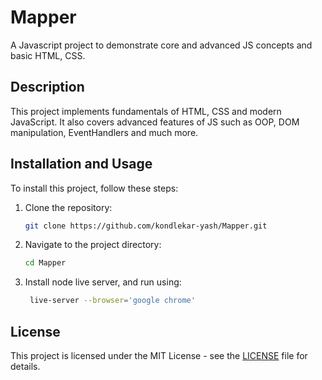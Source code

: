 # Mapper

A Javascript project to demonstrate core and advanced JS concepts and basic HTML, CSS.

## Description

This project implements fundamentals of HTML, CSS and modern JavaScript. It also covers advanced features of JS such as OOP, DOM manipulation, EventHandlers and much more.

## Installation and Usage

To install this project, follow these steps:

1. Clone the repository:
    ```bash
    git clone https://github.com/kondlekar-yash/Mapper.git
    ```
2. Navigate to the project directory:
    ```bash
    cd Mapper
    ```
3. Install node live server, and run using:
    ```bash
     live-server --browser='google chrome'
    ```

## License

This project is licensed under the MIT License - see the [LICENSE](LICENSE) file for details.
